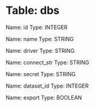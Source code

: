 Table: dbs
==========

Name: id
Type: INTEGER

Name: name
Type: STRING

Name: driver
Type: STRING

Name: connect_str
Type: STRING

Name: secret
Type: STRING

Name: dataset_id
Type: INTEGER

Name: export
Type: BOOLEAN


